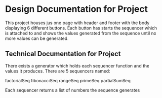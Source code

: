 # Design Documentation for Project

This project houses jus one page with header and footer with the body displaying 6 different buttons.
Each button has starts the sequencer which is attached to and shows the values generated from the sequence
until no more values can be generated.

## Technical Documentation for Project
There exists a generator which holds each sequencer function and the values it produces.
There are 5 sequencers named:

factorialSeq 
fibonacciSeq 
rangeSeq 
primeSeq 
partialSumSeq 

Each sequencer returns a list of numbers the sequence generates 




